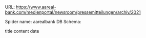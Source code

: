 URL: https://www.aareal-bank.com/medienportal/newsroom/pressemitteilungen/archiv/2021

Spider name: aarealbank
DB Schema:

title
content
date
